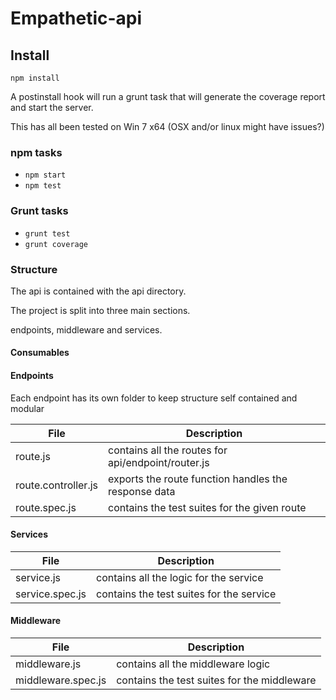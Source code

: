 # Empathetic-api

## Install
```
npm install
```

A postinstall hook will run a grunt task that will generate the coverage report and start the server.

This has all been tested on Win 7 x64 (OSX and/or linux might have issues?)

### npm tasks

- ```npm start```
- ```npm test```

### Grunt tasks

- ```grunt test```
- ```grunt coverage```

### Structure

The api is contained with the api directory.

The project is split into three main sections.

endpoints, middleware and services.

#### Consumables



#### Endpoints

Each endpoint has its own folder to keep structure self contained and modular

| File | Description |
|--------|--------|
|  route.js        |  contains all the routes for api/endpoint/router.js     |
|  route.controller.js        |  exports the route function handles the response data    |
|  route.spec.js        |  contains the test suites for the given route   |

#### Services


| File | Description |
|--------|--------|
|  service.js        |  contains all the logic for the service     |
|  service.spec.js        |  contains the test suites for the service  |


#### Middleware


| File | Description |
|--------|--------|
|  middleware.js        |  contains all the middleware logic    |
|  middleware.spec.js        |  contains the test suites for the middleware  |
